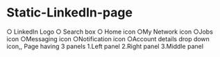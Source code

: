 # Static-LinkedIn-page
○ LinkedIn Logo ○ Search box  ○ Home icon  ○My Network icon  ○Jobs icon  ○Messaging icon   ○Notification icon   ○Account details drop down icon,,  Page having 3 panels 1.Left panel  2.Right panel 3.Middle panel
